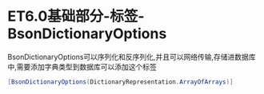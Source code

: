 # ET6.0基础部分-标签-BsonDictionaryOptions

BsonDictionaryOptions可以序列化和反序列化,并且可以网络传输,存储进数据库中,需要添加字典类型到数据库可以添加这个标签

```C#
[BsonDictionaryOptions(DictionaryRepresentation.ArrayOfArrays)]
```
